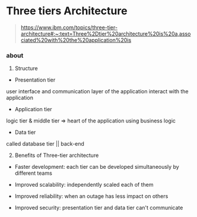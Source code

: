 # Three tiers Architecture

>https://www.ibm.com/topics/three-tier-architecture#:~:text=Three%2Dtier%20architecture%20is%20a,associated%20with%20the%20application%20is

### about

1. Structure

- Presentation tier 

 user interface and communication layer of the application
 interact with the application
 
- Application tier

 logic tier & middle tier => heart of the application
 using business logic
 
- Data tier

 called database tier || back-end

2. Benefits of Three-tier architecture

- Faster development: each tier can be developed simultaneously by different teams

- Improved scalability: independently scaled each of them

- Improved reliability: when an outage has less impact on others

- Improved security: presentation tier and data tier can't communicate